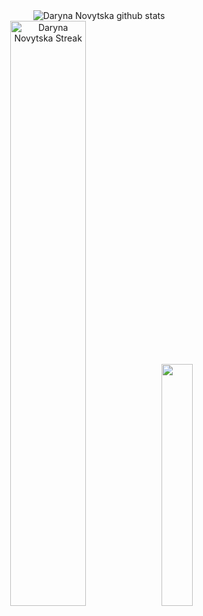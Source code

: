 <div align="center">
    <img src="https://github-readme-stats.vercel.app/api?username=dnovytska&show_icons=true&theme=midnight-purple" alt="Daryna Novytska github stats" ><br>
    <a href="https://git.io/streak-stats"><img width="49%" heigh="195px" src="https://streak-stats.demolab.com?user=dnovytska&theme=midnight-purple" alt="Daryna Novytska Streak"></a>
    <img width="31.5%" src="https://github-readme-stats.vercel.app/api/top-langs/?username=dnovytska&layout=donut&theme=midnight-purple"
</div>
